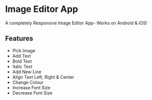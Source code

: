 # Image Editor App

A completely Responsive Image Editor App- Works on Android & iOS! 

## Features
- Pick Image
- Add Text
- Bold Text
- Italic Text
- Add New Line
- Align Text Left, Right & Center
- Change Colour
- Increase Font Size
- Decrease Font Size

